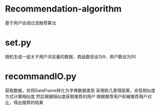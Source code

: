 # Recommendation-algorithm
基于用户协调过滤推荐算法

# set.py
随机生成一组关于用户浏览量的数据，商品数目设为9，用户数设为50

# recommandIO.py
获取数据，并将DataFrame转化为字典数据类型
采用欧几里得距离，余弦相似度方式计算相似度
然后根据相似度获取推荐的用户
根据推荐用户和被推荐用户对比，得出推荐的结果
